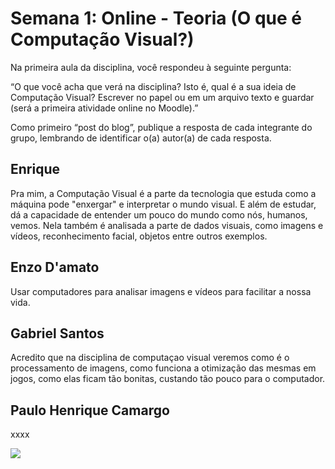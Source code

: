 <H1>Semana 1: Online - Teoria (O que é Computação Visual?) </H1>
Na primeira aula da disciplina, você respondeu à seguinte pergunta:

“O que você acha que verá na disciplina? Isto é, qual é a sua ideia de Computação Visual? Escrever no papel ou em um arquivo texto e guardar (será a primeira atividade online no Moodle).”

Como primeiro “post do blog”, publique a resposta de cada integrante do grupo, lembrando de identificar o(a) autor(a) de cada resposta.


<h2>Enrique</h2>
<P>Pra mim, a Computação Visual é a parte da tecnologia que estuda como a máquina pode "enxergar" e interpretar o mundo visual. E além de estudar, dá a capacidade de entender um pouco do mundo como nós, humanos, vemos. Nela também é analisada a parte de dados visuais, como imagens e vídeos, reconhecimento facial, objetos entre outros exemplos. </P>

<h2>Enzo D'amato</h2>
<p>Usar computadores para analisar imagens e vídeos para facilitar a nossa vida. </p>

<h2>Gabriel Santos</h2>
<p>Acredito que na disciplina de computaçao visual veremos como é o processamento de imagens, como funciona a otimização das mesmas em jogos, como elas ficam tão bonitas, custando tão pouco para o computador.</p>

<h2>Paulo Henrique Camargo</h2>
<p>xxxx</p>
<img src="https://media0.giphy.com/media/v1.Y2lkPTc5MGI3NjExZzZ6ZDgyNm9lNzBsaDVqaXFmNTZidmoxNGE2aTh6ODZkZWxtZG4wYyZlcD12MV9pbnRlcm5hbF9naWZfYnlfaWQmY3Q9Zw/d3mlE7uhX8KFgEmY/giphy.gif">
